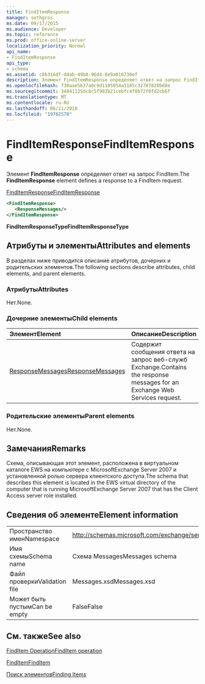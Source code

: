 ```yaml
---
title: FindItemResponse
manager: sethgros
ms.date: 09/17/2015
ms.audience: Developer
ms.topic: reference
ms.prod: office-online-server
localization_priority: Normal
api_name:
- FindItemResponse
api_type:
- schema
ms.assetid: c8b316df-d4ab-49b8-96d4-8e9a016730ef
description: Элемент FindItemResponse определяет ответ на запрос FindItem.
ms.openlocfilehash: f30aae5637a0c9d1105054a1185c32707820bd8e
ms.sourcegitcommit: 34041125dc8c5f993b21cebfc4f8b72f0fd2cb6f
ms.translationtype: MT
ms.contentlocale: ru-RU
ms.lasthandoff: 06/11/2018
ms.locfileid: "19762570"
---
```

# <a name="finditemresponse"></a><span data-ttu-id="9d2a8-103">FindItemResponse</span><span class="sxs-lookup"><span data-stu-id="9d2a8-103">FindItemResponse</span></span>

<span data-ttu-id="9d2a8-104">Элемент **FindItemResponse** определяет ответ на запрос FindItem.</span><span class="sxs-lookup"><span data-stu-id="9d2a8-104">The **FindItemResponse** element defines a response to a FindItem request.</span></span> 
  
[<span data-ttu-id="9d2a8-105">FindItemResponse</span><span class="sxs-lookup"><span data-stu-id="9d2a8-105">FindItemResponse</span></span>](finditemresponse.md)
  
```xml
<FindItemResponse>
   <ResponseMessages/>
</FindItemResponse>
```

 <span data-ttu-id="9d2a8-106">**FindItemResponseType**</span><span class="sxs-lookup"><span data-stu-id="9d2a8-106">**FindItemResponseType**</span></span>
## <a name="attributes-and-elements"></a><span data-ttu-id="9d2a8-107">Атрибуты и элементы</span><span class="sxs-lookup"><span data-stu-id="9d2a8-107">Attributes and elements</span></span>

<span data-ttu-id="9d2a8-108">В разделах ниже приводится описание атрибутов, дочерних и родительских элементов.</span><span class="sxs-lookup"><span data-stu-id="9d2a8-108">The following sections describe attributes, child elements, and parent elements.</span></span>
  
### <a name="attributes"></a><span data-ttu-id="9d2a8-109">Атрибуты</span><span class="sxs-lookup"><span data-stu-id="9d2a8-109">Attributes</span></span>

<span data-ttu-id="9d2a8-110">Нет.</span><span class="sxs-lookup"><span data-stu-id="9d2a8-110">None.</span></span>
  
### <a name="child-elements"></a><span data-ttu-id="9d2a8-111">Дочерние элементы</span><span class="sxs-lookup"><span data-stu-id="9d2a8-111">Child elements</span></span>

|<span data-ttu-id="9d2a8-112">**Элемент**</span><span class="sxs-lookup"><span data-stu-id="9d2a8-112">**Element**</span></span>|<span data-ttu-id="9d2a8-113">**Описание**</span><span class="sxs-lookup"><span data-stu-id="9d2a8-113">**Description**</span></span>|
|:-----|:-----|
|[<span data-ttu-id="9d2a8-114">ResponseMessages</span><span class="sxs-lookup"><span data-stu-id="9d2a8-114">ResponseMessages</span></span>](responsemessages.md) <br/> |<span data-ttu-id="9d2a8-115">Содержит сообщения ответа на запрос веб-служб Exchange.</span><span class="sxs-lookup"><span data-stu-id="9d2a8-115">Contains the response messages for an Exchange Web Services request.</span></span>  <br/> |
   
### <a name="parent-elements"></a><span data-ttu-id="9d2a8-116">Родительские элементы</span><span class="sxs-lookup"><span data-stu-id="9d2a8-116">Parent elements</span></span>

<span data-ttu-id="9d2a8-117">Нет.</span><span class="sxs-lookup"><span data-stu-id="9d2a8-117">None.</span></span>
  
## <a name="remarks"></a><span data-ttu-id="9d2a8-118">Замечания</span><span class="sxs-lookup"><span data-stu-id="9d2a8-118">Remarks</span></span>

<span data-ttu-id="9d2a8-119">Схема, описывающая этот элемент, расположена в виртуальном каталоге EWS на компьютере с MicrosoftExchange Server 2007 и установленной ролью сервера клиентского доступа.</span><span class="sxs-lookup"><span data-stu-id="9d2a8-119">The schema that describes this element is located in the EWS virtual directory of the computer that is running MicrosoftExchange Server 2007 that has the Client Access server role installed.</span></span>
  
## <a name="element-information"></a><span data-ttu-id="9d2a8-120">Сведения об элементе</span><span class="sxs-lookup"><span data-stu-id="9d2a8-120">Element information</span></span>

|||
|:-----|:-----|
|<span data-ttu-id="9d2a8-121">Пространство имен</span><span class="sxs-lookup"><span data-stu-id="9d2a8-121">Namespace</span></span>  <br/> |http://schemas.microsoft.com/exchange/services/2006/messages  <br/> |
|<span data-ttu-id="9d2a8-122">Имя схемы</span><span class="sxs-lookup"><span data-stu-id="9d2a8-122">Schema name</span></span>  <br/> |<span data-ttu-id="9d2a8-123">Схема Messages</span><span class="sxs-lookup"><span data-stu-id="9d2a8-123">Messages schema</span></span>  <br/> |
|<span data-ttu-id="9d2a8-124">Файл проверки</span><span class="sxs-lookup"><span data-stu-id="9d2a8-124">Validation file</span></span>  <br/> |<span data-ttu-id="9d2a8-125">Messages.xsd</span><span class="sxs-lookup"><span data-stu-id="9d2a8-125">Messages.xsd</span></span>  <br/> |
|<span data-ttu-id="9d2a8-126">Может быть пустым</span><span class="sxs-lookup"><span data-stu-id="9d2a8-126">Can be empty</span></span>  <br/> |<span data-ttu-id="9d2a8-127">False</span><span class="sxs-lookup"><span data-stu-id="9d2a8-127">False</span></span>  <br/> |
   
## <a name="see-also"></a><span data-ttu-id="9d2a8-128">См. также</span><span class="sxs-lookup"><span data-stu-id="9d2a8-128">See also</span></span>



[<span data-ttu-id="9d2a8-129">FindItem Operation</span><span class="sxs-lookup"><span data-stu-id="9d2a8-129">FindItem operation</span></span>](finditem-operation.md)
  
[<span data-ttu-id="9d2a8-130">FindItem</span><span class="sxs-lookup"><span data-stu-id="9d2a8-130">FindItem</span></span>](finditem.md)


[<span data-ttu-id="9d2a8-131">Поиск элементов</span><span class="sxs-lookup"><span data-stu-id="9d2a8-131">Finding Items</span></span>](http://msdn.microsoft.com/library/63af1f9c-464b-4fca-9ae3-3d60f24ca93c%28Office.15%29.aspx)

